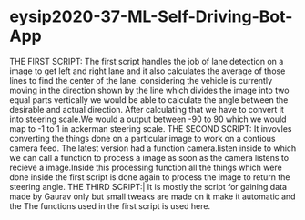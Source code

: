 # eysip2020-37-ML-Self-Driving-Bot-App
THE FIRST SCRIPT:
The first script handles the job of lane detection on a image to get left and right lane and it also calculates the average of those lines to find the center of the lane. 
considering the vehicle is currently moving in the direction shown by the line which divides the image into two equal parts vertically we would be able to calculate the angle between the desirable and actual direction.
After calculating that we have to convert it into steering scale.We would a output between -90 to 90 which we would map to -1 to 1 in ackerman steering scale.
THE SECOND SCRIPT:
It invovles converting the things done on a particular image to work on a contious camera feed. The latest version had a function camera.listen inside to which we can call a function to process a image as soon as the camera listens to recieve a image.Inside this processing function all the things which were done inside the first script is done again to process the image to return the steering angle.
THE THIRD SCRIPT:|
It is mostly the script for gaining data made by Gaurav only but small tweaks are made on it make it automatic and the The functions used in the first script is used here.

